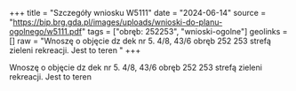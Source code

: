 +++
title = "Szczegóły wniosku W5111"
date = "2024-06-14"
source = "https://bip.brg.gda.pl/images/uploads/wnioski-do-planu-ogolnego/w5111.pdf"
tags = ["obręb: 252253", "wnioski-ogolne"]
geolinks = []
raw = "Wnoszę o objęcie dz dek nr 5. 4/8, 43/6 obręb 252 253 strefą zieleni rekreacji. Jest to teren "
+++

Wnoszę o objęcie dz dek nr 5. 4/8, 43/6 obręb 252 253 strefą zieleni rekreacji. Jest to teren



